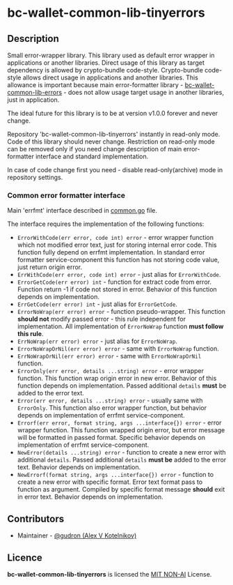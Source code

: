 # bc-wallet-common-lib-tinyerrors

## Description
Small error-wrapper library. This library used as default error wrapper in applications or another libraries. 
Direct usage of this library as target dependency is allowed by crypto-bundle code-style. 
Crypto-bundle code-style allows direct usage in applications and another libraries. This allowance is important because 
main error-formatter library - [bc-wallet-common-lib-errors](crypto-bundle/bc-wallet-common-lib-errors) - 
does not allow usage target usage in another libraries, just in application.  

The ideal future for this library is to be at version v1.0.0 forever and never change.

Repository 'bc-wallet-common-lib-tinyerrors' instantly in read-only mode. Code of this library should never change.
Restriction on read-only mode can be removed only if you need change description of main error-formatter interface 
and standard implementation. 

In case of code change first you need - disable read-only(archive) mode in repository settings.

### Common error formatter interface
Main 'errfmt' interface described in [common.go](/pkg/tinyerrors/common.go) file.

The interface requires the implementation of the following functions:

* `ErrorWithCode(err error, code int) error` - error wrapper function which not modified error text, just for storing internal error code. 
This function fully depend on errfmt implementation. In standard error formatter service-component this function has not storing code value, just return origin error.
* `ErrWithCode(err error, code int) error` - just alias for `ErrorWithCode`. 
* `ErrorGetCode(err error) int` - function for extract code from error. Function return -1 if code not stored in error.
Behavior of this function depends on implementation.
* `ErrGetCode(err error) int` - just alias for `ErrorGetCode`.
* `ErrorNoWrap(err error) error` - function pseudo-wrapper. This function **should not** modify passed error - this rule independent for implementation.
All implementation of `ErrorNoWrap` function **must follow this rule**.
* `ErrNoWrap(err error) error` - just alias for `ErrorNoWrap`.
* `ErrorNoWrapOrNil(err error) error` - same with `ErrorNoWrap` function.
* `ErrNoWrapOrNil(err error) error` - same with `ErrorNoWrapOrNil` function.
* `ErrorOnly(err error, details ...string) error` - error wrapper function. This function wrap origin error in new error.
Behavior of this function depends on implementation. Passed additional `details` **must** be added to the error text.
* `Error(err error, details ...string) error` - usually same with `ErrorOnly`. This function also error wrapper function,
but behavior depends on implementation of errfmt service-component.
* `Errorf(err error, format string, args ...interface{}) error` - error wrapper function. This function wrapped origin error, 
but error message will be formatted in passed format. Specific behavior depends on implementation of errfmt service-component.
* `NewError(details ...string) error` - function to create a new error with additional `details`. 
Passed additional `details` **must be** added to the error text. Behavior depends on implementation.
* `NewErrorf(format string, args ...interface{}) error` - function to create a new error with specific format. 
Error text format pass to function as argument. Compiled by specific format message **should** exit in error text. Behavior depends on implementation.

## Contributors

* Maintainer - [@gudron (Alex V Kotelnikov)](https://github.com/gudron)

## Licence

**bc-wallet-common-lib-tinyerrors** is licensed the [MIT NON-AI](./LICENSE) License.